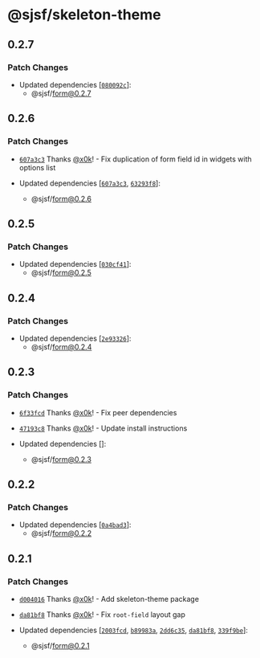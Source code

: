 # @sjsf/skeleton-theme

## 0.2.7

### Patch Changes

- Updated dependencies [[`080092c`](https://github.com/x0k/svelte-jsonschema-form/commit/080092c53755428e8e9a210ed8e125423c73f7df)]:
  - @sjsf/form@0.2.7

## 0.2.6

### Patch Changes

- [`607a3c3`](https://github.com/x0k/svelte-jsonschema-form/commit/607a3c3071d5cc8060ae9eb998ab88ee14970dde) Thanks [@x0k](https://github.com/x0k)! - Fix duplication of form field id in widgets with options list

- Updated dependencies [[`607a3c3`](https://github.com/x0k/svelte-jsonschema-form/commit/607a3c3071d5cc8060ae9eb998ab88ee14970dde), [`63293f8`](https://github.com/x0k/svelte-jsonschema-form/commit/63293f802c7e92c646addfe3dec69906f7f77217)]:
  - @sjsf/form@0.2.6

## 0.2.5

### Patch Changes

- Updated dependencies [[`030cf41`](https://github.com/x0k/svelte-jsonschema-form/commit/030cf419388411f57d2bdc5ec8e0305bc4008322)]:
  - @sjsf/form@0.2.5

## 0.2.4

### Patch Changes

- Updated dependencies [[`2e93326`](https://github.com/x0k/svelte-jsonschema-form/commit/2e93326f73c0a1181ef4abadadc04bf86f778044)]:
  - @sjsf/form@0.2.4

## 0.2.3

### Patch Changes

- [`6f33fcd`](https://github.com/x0k/svelte-jsonschema-form/commit/6f33fcd6c53305a790890e85ba11e0214607876b) Thanks [@x0k](https://github.com/x0k)! - Fix peer dependencies

- [`47193c8`](https://github.com/x0k/svelte-jsonschema-form/commit/47193c87bfbd2c70b6295aa435e551cc95516f58) Thanks [@x0k](https://github.com/x0k)! - Update install instructions

- Updated dependencies []:
  - @sjsf/form@0.2.3

## 0.2.2

### Patch Changes

- Updated dependencies [[`0a4bad3`](https://github.com/x0k/svelte-jsonschema-form/commit/0a4bad3d218bd5d30f14aa9349149dcca42e40f2)]:
  - @sjsf/form@0.2.2

## 0.2.1

### Patch Changes

- [`d004016`](https://github.com/x0k/svelte-jsonschema-form/commit/d004016218564202e11f74349e55b6aa156f8e1c) Thanks [@x0k](https://github.com/x0k)! - Add skeleton-theme package

- [`da81bf8`](https://github.com/x0k/svelte-jsonschema-form/commit/da81bf838b24fd4c1edc3c3af01f3afc160b8018) Thanks [@x0k](https://github.com/x0k)! - Fix `root-field` layout gap

- Updated dependencies [[`2003fcd`](https://github.com/x0k/svelte-jsonschema-form/commit/2003fcdeecb859ec6865c2480f14b353d1c8af7d), [`b89983a`](https://github.com/x0k/svelte-jsonschema-form/commit/b89983a095d956f025f6e58546027219ee05678c), [`2dd6c35`](https://github.com/x0k/svelte-jsonschema-form/commit/2dd6c352bf6a3018c8ff0593403860260e1a2ee0), [`da81bf8`](https://github.com/x0k/svelte-jsonschema-form/commit/da81bf838b24fd4c1edc3c3af01f3afc160b8018), [`339f9be`](https://github.com/x0k/svelte-jsonschema-form/commit/339f9be504d0866fd69a1628adb5dc5739009744)]:
  - @sjsf/form@0.2.1
